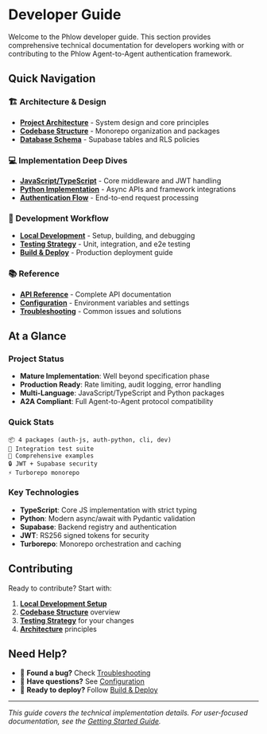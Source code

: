 # Developer Guide

Welcome to the Phlow developer guide. This section provides comprehensive technical documentation for developers working with or contributing to the Phlow Agent-to-Agent authentication framework.

## Quick Navigation

### 🏗️ Architecture & Design

- [**Project Architecture**](architecture.md) - System design and core principles
- [**Codebase Structure**](codebase-structure.md) - Monorepo organization and packages
- [**Database Schema**](database-schema.md) - Supabase tables and RLS policies

### 💻 Implementation Deep Dives

- [**JavaScript/TypeScript**](javascript-implementation.md) - Core middleware and JWT handling
- [**Python Implementation**](python-implementation.md) - Async APIs and framework integrations
- [**Authentication Flow**](authentication-flow.md) - End-to-end request processing

### 🔧 Development Workflow

- [**Local Development**](local-development.md) - Setup, building, and debugging
- [**Testing Strategy**](testing-strategy.md) - Unit, integration, and e2e testing
- [**Build & Deploy**](build-deploy.md) - Production deployment guide

### 📚 Reference

- [**API Reference**](api-reference.md) - Complete API documentation
- [**Configuration**](configuration.md) - Environment variables and settings
- [**Troubleshooting**](troubleshooting.md) - Common issues and solutions

## At a Glance

### Project Status

- **Mature Implementation**: Well beyond specification phase
- **Production Ready**: Rate limiting, audit logging, error handling
- **Multi-Language**: JavaScript/TypeScript and Python packages
- **A2A Compliant**: Full Agent-to-Agent protocol compatibility

### Quick Stats
```
📦 4 packages (auth-js, auth-python, cli, dev)
🧪 Integration test suite
📖 Comprehensive examples
🔒 JWT + Supabase security
⚡ Turborepo monorepo
```

### Key Technologies

- **TypeScript**: Core JS implementation with strict typing
- **Python**: Modern async/await with Pydantic validation
- **Supabase**: Backend registry and authentication
- **JWT**: RS256 signed tokens for security
- **Turborepo**: Monorepo orchestration and caching

## Contributing

Ready to contribute? Start with:

1. [**Local Development Setup**](local-development.md#setup)
2. [**Codebase Structure**](codebase-structure.md) overview
3. [**Testing Strategy**](testing-strategy.md) for your changes
4. [**Architecture**](architecture.md) principles

## Need Help?

- 🐛 **Found a bug?** Check [Troubleshooting](troubleshooting.md)
- 🤔 **Have questions?** See [Configuration](configuration.md)
- 🚀 **Ready to deploy?** Follow [Build & Deploy](build-deploy.md)

---

*This guide covers the technical implementation details. For user-focused documentation, see the [Getting Started Guide](../getting-started.md).*